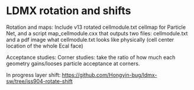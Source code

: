 # LDMX rotation and shifts
Rotation and maps:
Include v13 rotated cellmodule.txt cellmap for Particle Net, and 
a script map_cellmodule.cxx that outputs two files: cellmodule.txt and a pdf image what cellmodule.txt looks like physically (cell center location of the whole Ecal face)

Acceptance studies:
Corner studies: take the ratio of how much each geometry gains/looses particle acceptance at corners.

In progress layer shift:
https://github.com/Hongyin-bug/ldmx-sw/tree/iss904-rotate-shift


